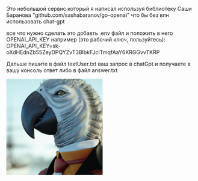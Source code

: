 Это небольшой сервис который я написал используя библиотеку Саши Баранова "github.com/sashabaranov/go-openai"
что бы без впн использовать chat-gpt

все что нужно сделать это добавть .env файл и положить в него OPENAI_API_KEY
например (это рабочий ключ, пользуйтесь):
OPENAI_API_KEY=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

Дальше пишите в файл textUser.txt ваш запрос в chatGpt и получаете в вашу консоль ответ либо в файл answer.txt

![Описание изображения](example.png)